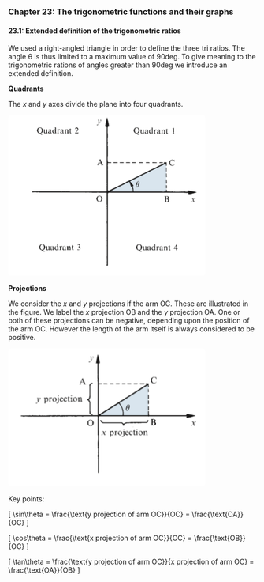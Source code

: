 ### Chapter 23: The trigonometric functions and their graphs

#### 23.1: Extended definition of the trigonometric ratios

We used a right-angled triangle in order to define the three tri ratios.
The angle θ is thus limited to a maximum value of 90deg. To give meaning to the trigonometric rations of angles greater
than 90deg we introduce an extended definition.

**Quadrants**

The _x_ and _y_ axes divide the plane into four quadrants.

<img src="./img/quadrant.png" width=400px style="border-radius:5px"/>

**Projections**

We consider the _x_ and _y_ projections if the arm OC. These are illustrated in the figure. We label the _x_ projection OB and the _y_ projection OA. One or both of these projections can be negative, depending upon the position of the arm OC. However the length of the arm itself is always considered to be positive.

<img src="./img/projections.png" width=400px style="border-radius:5px"/>

Key points:

\[
\sin\theta = \frac{\text{y projection of arm OC}}{OC} = \frac{\text{OA}}{OC}
\]

\[
\cos\theta = \frac{\text{x projection of arm OC}}{OC} = \frac{\text{OB}}{OC}
\]

\[
\tan\theta = \frac{\text{y projection of arm OC}}{x projection of arm OC} = \frac{\text{OA}}{OB}
\]
